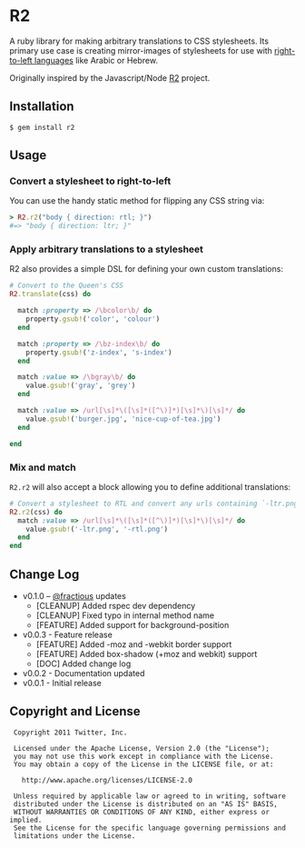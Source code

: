 # R2

A ruby library for making arbitrary translations to CSS stylesheets. Its primary use case is creating mirror-images of stylesheets for use with [right-to-left languages](http://en.wikipedia.org/wiki/Right-to-left) like Arabic or Hebrew.

Originally inspired by the Javascript/Node [R2](https://github.com/ded/R2) project.

## Installation

    $ gem install r2

## Usage

### Convert a stylesheet to right-to-left

You can use the handy static method for flipping any CSS string via:

```ruby
> R2.r2("body { direction: rtl; }")
#=> "body { direction: ltr; }"
```

### Apply arbitrary translations to a stylesheet

R2 also provides a simple DSL for defining your own custom translations:

```ruby
# Convert to the Queen's CSS
R2.translate(css) do

  match :property => /\bcolor\b/ do
    property.gsub!('color', 'colour')
  end

  match :property => /\bz-index\b/ do
    property.gsub!('z-index', 's-index')
  end

  match :value => /\bgray\b/ do
    value.gsub!('gray', 'grey')
  end

  match :value => /url[\s]*\([\s]*([^\)]*)[\s]*\)[\s]*/ do
    value.gsub!('burger.jpg', 'nice-cup-of-tea.jpg')
  end

end
```

### Mix and match
`R2.r2` will also accept a block allowing you to define additional translations:

```ruby
# Convert a stylesheet to RTL and convert any urls containing `-ltr.png` to `-rtl.png`
R2.r2(css) do
  match :value => /url[\s]*\([\s]*([^\)]*)[\s]*\)[\s]*/ do
    value.gsub!('-ltr.png', '-rtl.png')
  end
end
```

## Change Log

 * v0.1.0 – [@fractious](https://github.com/fractious) updates
   * [CLEANUP] Added rspec dev dependency
   * [CLEANUP] Fixed typo in internal method name
   * [FEATURE] Added support for background-position
 * v0.0.3 - Feature release
   * [FEATURE] Added -moz and -webkit border support
   * [FEATURE] Added box-shadow (+moz and webkit) support
   * [DOC] Added change log
 * v0.0.2 - Documentation updated
 * v0.0.1 - Initial release

## Copyright and License

     Copyright 2011 Twitter, Inc.

     Licensed under the Apache License, Version 2.0 (the "License");
     you may not use this work except in compliance with the License.
     You may obtain a copy of the License in the LICENSE file, or at:

       http://www.apache.org/licenses/LICENSE-2.0

     Unless required by applicable law or agreed to in writing, software
     distributed under the License is distributed on an "AS IS" BASIS,
     WITHOUT WARRANTIES OR CONDITIONS OF ANY KIND, either express or implied.
     See the License for the specific language governing permissions and
     limitations under the License.
